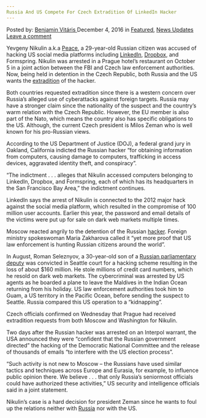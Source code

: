 ```yaml
---
Russia And US Compete For Czech Extradition Of LinkedIn Hacker
---
```

<article class="post-listing post-16744 post type-post status-publish format-standard has-post-thumbnail hentry category-deepdot-news category-news-updates tag-compete tag-czech tag-extradition tag-hacker tag-linkedin tag-russia">
    <div class="post-inner">
        <span>Posted by: <a href="https://www.deepdotweb.com/author/benjaminvi/" title="">Benjamin Vitáris </a></span>
    <span>December 4, 2016</span>
    <span>in <a href="https://www.deepdotweb.com/category/deepdot-news/" rel="category tag">Featured</a>, <a href="https://www.deepdotweb.com/category/news-updates/" rel="category tag">News Updates</a></span>
    <span><a href="https://www.deepdotweb.com/2016/12/04/russia-us-compete-czech-extradition-linkedin-hacker/#respond">Leave a comment</a></span>
    </p>
    <div class="clear"></div>
    <div class="entry">
    <p>Yevgeny Nikulin a.k.a <a href="https://www.deepdotweb.com/2016/05/22/insights-peace-seller-leaked-linkedin-database/">Peace</a>, a 29-year-old Russian citizen was accused of hacking US social media platforms including <a href="https://www.deepdotweb.com/tag/linkedin/">LinkedIn</a>, <a href="https://www.deepdotweb.com/tag/dropbox/">Dropbox</a>, and Formspring. Nikulin was arrested in a Prague hotel’s restaurant on October 5 in a joint action between the FBI and Czech law enforcement authorities. Now, being held in detention in the Czech Republic, both Russia and the US wants the <a href="http://www.irishtimes.com/news/world/europe/us-and-russia-vie-for-czech-extradition-of-alleged-hacker-1.2879722">extradition</a> of the hacker.</p>
    <p>Both countries requested extradition since there is a western concern over Russia’s alleged use of cyberattacks against foreign targets. Russia may have a stronger claim since the nationality of the suspect and the country’s warm relation with the Czech Republic. However, the EU member is also part of the Nato, which means the country also has specific obligations to the US. Although, the current Czech president is Milos Zeman who is well known for his pro-Russian views.</p>
    <p>According to the US Department of Justice (DOJ), a federal grand jury in Oakland, California indicted the Russian hacker “for obtaining information from computers, causing damage to computers, trafficking in access devices, aggravated identity theft, and conspiracy”.</p>
    <p>“The indictment . . . alleges that Nikulin accessed computers belonging to LinkedIn, Dropbox, and Formspring, each of which has its headquarters in the San Francisco Bay Area,” the indictment continues.</p>
    <p>LinkedIn says the arrest of Nikulin is connected to the 2012 major hack against the social media platform, which resulted in the compromise of 100 million user accounts. Earlier this year, the password and email details of the victims were put up for sale on dark web markets multiple times.</p>
    <p>Moscow reacted angrily to the detention of the Russian <a href="https://www.deepdotweb.com/tag/hacker/">hacker</a>. Foreign ministry spokeswoman Maria Zakharova called it “yet more proof that US law enforcement is hunting Russian citizens around the world”.</p>
    <p>In August, Roman Seleznyov, a 30-year-old son of a <a href="https://www.deepdotweb.com/2016/09/08/son-of-russian-parliament-member-found-guilty-of-selling-credit-cards-on-the-deepweb/">Russian parliamentary deputy</a> was convicted in Seattle court for a hacking scheme resulting in the loss of about $160 million. He stole millions of credit card numbers, which he resold on dark web markets. The cybercriminal was arrested by US agents as he boarded a plane to leave the Maldives in the Indian Ocean returning from his holiday. US law enforcement authorities took him to Guam, a US territory in the Pacific Ocean, before sending the suspect to Seattle. Russia compared this US operation to a “kidnapping”.</p>
    <p>Czech officials confirmed on Wednesday that Prague had received extradition requests from both Moscow and Washington for Nikulin.</p>
    <p>Two days after the Russian hacker was arrested on an Interpol warrant, the USA announced they were “confident that the Russian government directed” the hacking of the Democratic National Committee and the release of thousands of emails “to interfere with the US election process”.</p>
    <p>“Such activity is not new to Moscow – the Russians have used similar tactics and techniques across Europe and Eurasia, for example, to influence public opinion there. We believe . . . that only Russia’s seniormost officials could have authorized these activities,” US security and intelligence officials said in a joint statement.</p>
    <p>Nikulin’s case is a hard decision for president Zeman since he wants to foul up the relations neither with <a href="https://www.deepdotweb.com/tag/russia/">Russia</a> nor with the US.</p>
    </div>
    <span style="display:none"><a href="https://www.deepdotweb.com/tag/compete/" rel="tag">compete</a> <a href="https://www.deepdotweb.com/tag/czech/" rel="tag">czech</a> <a href="https://www.deepdotweb.com/tag/extradition/" rel="tag">extradition</a> <a href="https://www.deepdotweb.com/tag/hacker/" rel="tag">hacker</a> <a href="https://www.deepdotweb.com/tag/linkedin/" rel="tag">linkedin</a> <a href="https://www.deepdotweb.com/tag/russia/" rel="tag">russia</a></span> <span style="display:none" class="updated">2016-12-04</span>
    <div style="display:none" class="vcard author" itemprop="author" itemscope itemtype="http://schema.org/Person"><strong class="fn" itemprop="name"><a href="https://www.deepdotweb.com/author/benjaminvi/" title="Posts by Benjamin Vitáris" rel="author">Benjamin Vitáris</a></strong></div>
    </div>
</article>

